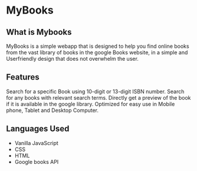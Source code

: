 # MyBooks

## What is Mybooks
MyBooks is a simple webapp that is designed to help you find online books from the vast library of books in the google Books website,
in a simple and Userfriendly design that does not overwhelm the user.

## Features
Search for a specific Book using 10-digit or 13-digit ISBN number.
Search for any books with relevant search terms.
Directly get a preview of the book if it is available in the google library.
Optimized for easy use in Mobile phone, Tablet and Desktop Computer.

## Languages Used
* Vanilla JavaScript
* CSS
* HTML
* Google books API
